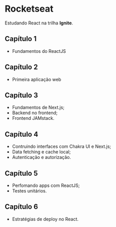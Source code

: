 # Rocketseat

Estudando React na trilha **Ignite**.

## Capítulo 1

- Fundamentos do ReactJS

## Capítulo 2

- Primeira aplicação web

## Capítulo 3

- Fundamentos de Next.js;
- Backend no frontend;
- Frontend JAMstack.

## Capítulo 4

- Contruindo interfaces com Chakra UI e Next.js;
- Data fetching e cache local;
- Autenticação e autorização.

## Capítulo 5

- Perfomando apps com ReactJS;
- Testes unitários.

## Capítulo 6

- Estratégias de deploy no React.
   